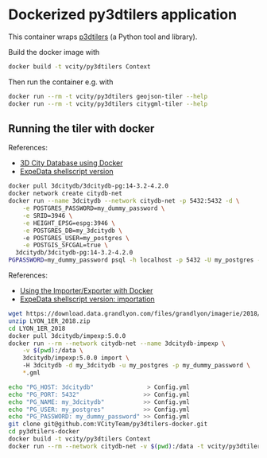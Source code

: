 # Dockerized py3dtilers application

This container wraps [p3dtilers](https://github.com/VCityTeam/py3dtilers) (a Python tool and library).

Build the docker image with

```bash
docker build -t vcity/py3dtilers Context
```

Then run the container e.g. with

```bash
docker run --rm -t vcity/py3dtilers geojson-tiler --help
docker run --rm -t vcity/py3dtilers citygml-tiler --help
```

## Running the tiler with docker

References:
* [3D City Database using Docker](https://3dcitydb-docs.readthedocs.io/en/version-2022.0/3dcitydb/docker.html)
* [ExpeData shellscript version](https://github.com/VCityTeam/ExpeData-Workflows_testing/blob/master/ShellScriptCallingDocker/LaunchDataBaseSingleServer.sh.j2)
```bash
docker pull 3dcitydb/3dcitydb-pg:14-3.2-4.2.0
docker network create citydb-net
docker run --name 3dcitydb --network citydb-net -p 5432:5432 -d \
    -e POSTGRES_PASSWORD=my_dummy_password \
    -e SRID=3946 \
    -e HEIGHT_EPSG=espg:3946 \
    -e POSTGRES_DB=my_3dcitydb \  
    -e POSTGRES_USER=my_postgres \
    -e POSTGIS_SFCGAL=true \
  3dcitydb/3dcitydb-pg:14-3.2-4.2.0
PGPASSWORD=my_dummy_password psql -h localhost -p 5432 -U my_postgres -d my_3dcitydb -c "\dt"
```

References:
* [Using the Importer/Exporter with Docker](https://3dcitydb-docs.readthedocs.io/en/version-2022.0/impexp/docker.html)
* [ExpeData shellscript version: importation](https://github.com/VCityTeam/ExpeData-Workflows_testing/blob/master/ShellScriptCallingDocker/DockerLoad3dCityDataBase.sh)
```bash
wget https://download.data.grandlyon.com/files/grandlyon/imagerie/2018/maquette/LYON_1ER_2018.zip
unzip LYON_1ER_2018.zip
cd LYON_1ER_2018
docker pull 3dcitydb/impexp:5.0.0
docker run --rm --network citydb-net --name 3dcitydb-impexp \
    -v $(pwd):/data \
    3dcitydb/impexp:5.0.0 import \                          
    -H 3dcitydb -d my_3dcitydb -u my_postgres -p my_dummy_password \
    *.gml
```

```bash
echo "PG_HOST: 3dcitydb"               > Config.yml
echo "PG_PORT: 5432"                  >> Config.yml
echo "PG_NAME: my_3dcitydb"           >> Config.yml
echo "PG_USER: my_postgres"           >> Config.yml
echo "PG_PASSWORD: my_dummy_password" >> Config.yml
git clone git@github.com:VCityTeam/py3dtilers-docker.git
cd py3dtilers-docker
docker build -t vcity/py3dtilers Context
docker run --rm --network citydb-net -v $(pwd):/data -t vcity/py3dtilers citygml-tiler --db_config_path /data/Config.yml
```
